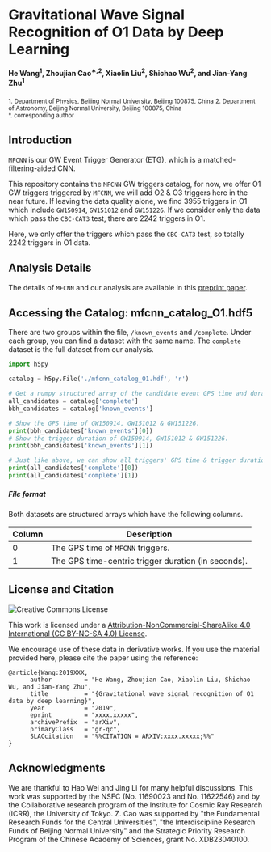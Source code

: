 # Gravitational Wave Signal Recognition of O1 Data by Deep Learning
**He Wang<sup>1</sup>, Zhoujian Cao<sup>∗,2</sup>, Xiaolin Liu<sup>2</sup>, Shichao Wu<sup>2</sup>, and Jian-Yang Zhu<sup>1</sup>**


<sub>1. Department of Physics, Beijing Normal University, Beijing 100875, China</sub>
<sub>2. Department of Astronomy, Beijing Normal University, Beijing 100875, China</sub>  
<sub>*. corresponding author


## Introduction ##
`MFCNN` is our GW Event Trigger Generator (ETG), which is a matched-filtering-aided CNN.

This repository contains the `MFCNN` GW triggers catalog, for now, we offer O1 GW triggers triggered by `MFCNN`, we will add O2 & O3 triggers here in the near future. If leaving the data quality alone, we find 3955 triggers in O1 which include `GW150914`, `GW151012` and `GW151226`. If we consider only the data which pass the `CBC-CAT3` test, there are 2242 triggers in O1.

Here, we only offer the triggers which pass the `CBC-CAT3` test, so totally 2242 triggers in O1 data.


## Analysis Details ##
The details of `MFCNN` and our analysis are available in this [preprint paper](https://arxiv.org/abs/xxxx.xxxxx).


## Accessing the Catalog: mfcnn_catalog_O1.hdf5 ##
There are two groups within the file, `/known_events` and `/complete`. Under each group, you can find a dataset with the same name. The `complete` dataset is the full dataset from our analysis.


```python
import h5py

catalog = h5py.File('./mfcnn_catalog_O1.hdf', 'r')

# Get a numpy structured array of the candidate event GPS time and duration.
all_candidates = catalog['complete']
bbh_candidates = catalog['known_events']

# Show the GPS time of GW150914, GW151012 & GW151226.
print(bbh_candidates['known_events'][0])
# Show the trigger duration of GW150914, GW151012 & GW151226.
print(bbh_candidates['known_events'][1])

# Just like above, we can show all triggers' GPS time & trigger duration.
print(all_candidates['complete'][0])
print(all_candidates['complete'][1])
```

##### File format #####
Both datasets are structured arrays which have the following columns.

| Column           | Description                                                                                                                         |
|---------------|-------------------------------------------------------------------------------------------------------------------------------------|
| 0 |     The GPS time of `MFCNN` triggers.                                        |
| 1 |     The GPS time-centric trigger duration (in seconds).                                    |


## License and Citation
![Creative Commons License](https://licensebuttons.net/l/by-nc-sa/4.0/88x31.png "Creative Commons License")

This work is licensed under a [Attribution-NonCommercial-ShareAlike 4.0 International (CC BY-NC-SA 4.0) License](https://creativecommons.org/licenses/by-nc-sa/4.0/).

We encourage use of these data in derivative works. If you use the material provided here, please cite the paper using the reference:

```
@article{Wang:2019XXX,
      author         = "He Wang, Zhoujian Cao, Xiaolin Liu, Shichao Wu, and Jian-Yang Zhu",
      title          = "{Gravitational wave signal recognition of O1 data by deep learning}",
      year           = "2019",
      eprint         = "xxxx.xxxxx",
      archivePrefix  = "arXiv",
      primaryClass   = "gr-qc",
      SLACcitation   = "%%CITATION = ARXIV:xxxx.xxxxx;%%"
}
```


## Acknowledgments ##
We are thankful to Hao Wei and Jing Li for many helpful discussions. This work was supported by the NSFC (No. 11690023 and No. 11622546) and by the Collaborative research program of the Institute for Cosmic Ray Research (ICRR), the University of Tokyo. Z. Cao was supported by "the Fundamental Research Funds for the Central Universities", "the Interdiscipline Research Funds of Beijing Normal University" and the Strategic
Priority Research Program of the Chinese Academy of Sciences, grant No. XDB23040100.
